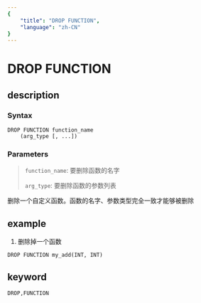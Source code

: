 ```yaml
---
{
    "title": "DROP FUNCTION",
    "language": "zh-CN"
}
---
```


# DROP FUNCTION
## description
### Syntax

```
DROP FUNCTION function_name
    (arg_type [, ...])
```

### Parameters

> `function_name`: 要删除函数的名字
> 
> `arg_type`: 要删除函数的参数列表
> 


删除一个自定义函数。函数的名字、参数类型完全一致才能够被删除

## example

1. 删除掉一个函数

```
DROP FUNCTION my_add(INT, INT)
```

## keyword

    DROP,FUNCTION
